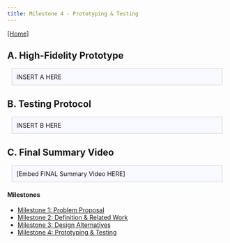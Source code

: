 ```yaml
---
title: Milestone 4 - Prototyping & Testing
---
```


[[Home]](/index.md)
## A. High-Fidelity Prototype

<div style="background: ghostwhite; 
            padding: 10px; 
            border: 1px solid lightgray; 
            margin: 10px;">
INSERT A HERE
            </div>

## B. Testing Protocol

<div style="background: ghostwhite; 
            padding: 10px; 
            border: 1px solid lightgray; 
            margin: 10px;">
INSERT B HERE
            </div>

## C. Final Summary Video
<div style="background: ghostwhite; 
            padding: 10px; 
            border: 1px solid lightgray; 
            margin: 10px;">
[Embed FINAL Summary Video HERE]
            </div>

#### Milestones

- [Milestone 1: Problem Proposal](/milestone1.md)
- [Milestone 2: Definition & Related Work](/milestone2.md)
- [Milestone 3: Design Alternatives](/milestone3.md)
- [Milestone 4: Prototyping & Testing](/milestone4.md)
